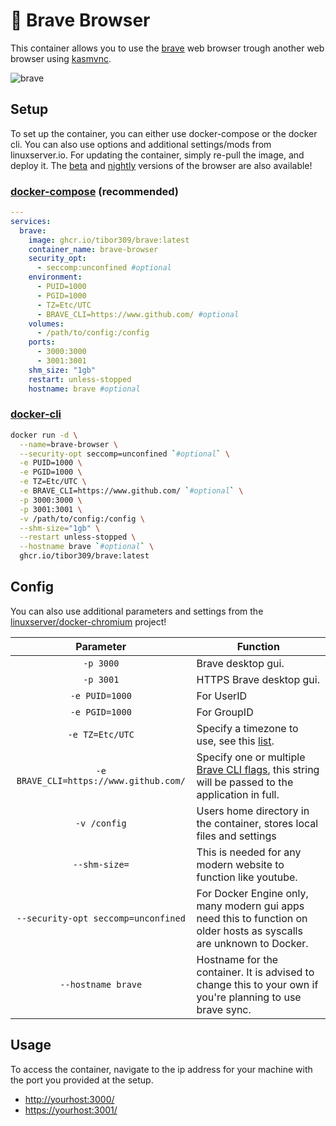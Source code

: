 # 🦁 Brave Browser
This container allows you to use the [brave][brave] web browser trough another web browser using [kasmvnc][kasm].

![brave](https://github.com/user-attachments/assets/8573341d-d7a2-403c-8ddd-4edf7e7172a3)

## Setup
To set up the container, you can either use docker-compose or the docker cli. You can also use options and additional settings/mods from linuxserver.io. For updating the container, simply re-pull the image, and deploy it. The [beta][beta_build] and [nightly][nightly_build] versions of the browser are also available!

### [docker-compose][dcompose] (recommended)

```yaml
---
services:
  brave:
    image: ghcr.io/tibor309/brave:latest
    container_name: brave-browser
    security_opt:
      - seccomp:unconfined #optional
    environment:
      - PUID=1000
      - PGID=1000
      - TZ=Etc/UTC
      - BRAVE_CLI=https://www.github.com/ #optional
    volumes:
      - /path/to/config:/config
    ports:
      - 3000:3000
      - 3001:3001
    shm_size: "1gb"
    restart: unless-stopped
    hostname: brave #optional
```

### [docker-cli][dcli]

```bash
docker run -d \
  --name=brave-browser \
  --security-opt seccomp=unconfined `#optional` \
  -e PUID=1000 \
  -e PGID=1000 \
  -e TZ=Etc/UTC \
  -e BRAVE_CLI=https://www.github.com/ `#optional` \
  -p 3000:3000 \
  -p 3001:3001 \
  -v /path/to/config:/config \
  --shm-size="1gb" \
  --restart unless-stopped \
  --hostname brave `#optional` \
  ghcr.io/tibor309/brave:latest
```

## Config
You can also use additional parameters and settings from the [linuxserver/docker-chromium][chromium-setup] project!

| Parameter | Function |
| :----: | --- |
| `-p 3000` | Brave desktop gui. |
| `-p 3001` | HTTPS Brave desktop gui. |
| `-e PUID=1000` | For UserID |
| `-e PGID=1000` | For GroupID |
| `-e TZ=Etc/UTC` | Specify a timezone to use, see this [list][tz]. |
| `-e BRAVE_CLI=https://www.github.com/` | Specify one or multiple [Brave CLI flags][flags], this string will be passed to the application in full. |
| `-v /config` | Users home directory in the container, stores local files and settings |
| `--shm-size=` | This is needed for any modern website to function like youtube. |
| `--security-opt seccomp=unconfined` | For Docker Engine only, many modern gui apps need this to function on older hosts as syscalls are unknown to Docker. |
| `--hostname brave` | Hostname for the container. It is advised to change this to your own if you're planning to use brave sync. |

## Usage
To access the container, navigate to the ip address for your machine with the port you provided at the setup.

* [http://yourhost:3000/][link]
* [https://yourhost:3001/][link]


[beta_build]: https://github.com/tibor309/brave/tree/beta
[nightly_build]: https://github.com/tibor309/brave/tree/nightly

[brave]: https://brave.com/
[kasm]: https://kasmweb.com/kasmvnc
[chromium-setup]: https://github.com/linuxserver/docker-chromium/blob/master/README.md#application-setup

[dcompose]: https://docs.linuxserver.io/general/docker-compose
[dcli]: https://docs.docker.com/engine/reference/commandline/cli/
[flags]: https://support.brave.com/hc/en-us/articles/360044860011-How-Do-I-Use-Command-Line-Flags-in-Brave
[tz]: https://en.wikipedia.org/wiki/List_of_tz_database_time_zones#List
[link]: https://www.youtube.com/watch?v=dQw4w9WgXcQ

